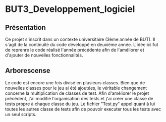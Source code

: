 # BUT3_Developpement_logiciel
 
## Présentation
Ce projet s'inscrit dans un contexte universitaire (3ème année de BUT). Il s'agit de la continuité du code développé en deuxième année. L'idée ici fut de reprenre le code réalisé l'année précédente afin de l'améliorer et d'ajouter de nouvelles fonctionnalités.

## Arborescense
Le code est encore une fois divisé en plusieurs classes. Bien que de nouvelles classes pour le jeu ai été ajoutées, le véritable changement concerne la multiplication de classes de test. Afin d'améliorer le projet précédent, j'ai modifié l'organisation des tests et j'ai créer une classe de tests propre à chaque classe du jeu. Le fichier "Test.py" appel quant à lui toutes les autres classe de tests afin de pouvoir executer tous les tests avec un seul scripts.
